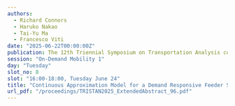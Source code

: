 ```yaml
---
authors:
  - Richard Connors
  - Haruko Nakao
  - Tai-Yu Ma
  - Francesco Viti
date: "2025-06-22T00:00:00Z"
publication: The 12th Triennial Symposium on Transportation Analysis conference
session: "On-Demand Mobility 1"
day: "Tuesday"
slot_no: 8
slot: "16:00-18:00, Tuesday June 24"
title: "Continuous Approximation Model for a Demand Responsive Feeder Service with Meeting Points"
url_pdf: "/proceedings/TRISTAN2025_ExtendedAbstract_96.pdf"
---
```

